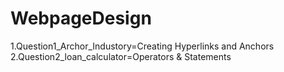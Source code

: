 # WebpageDesign
1.Question1_Archor_Industory=Creating Hyperlinks and Anchors  
2.Question2_loan_calculator=Operators & Statements
